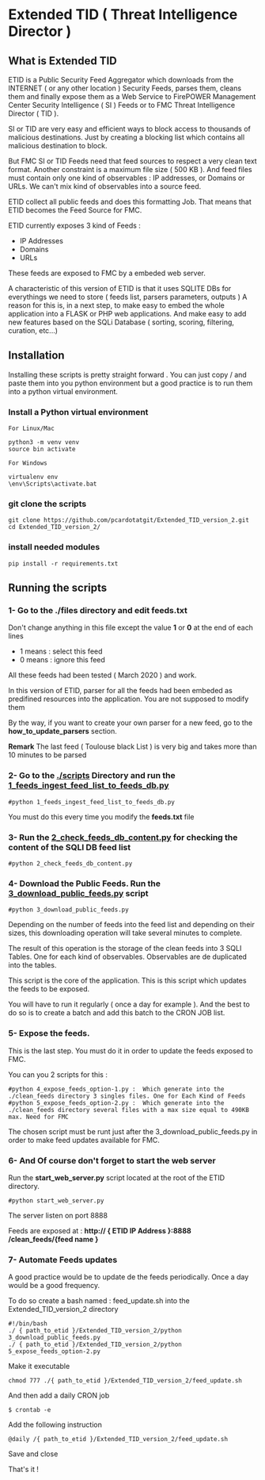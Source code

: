# Extended TID ( Threat Intelligence Director )

## What is Extended TID

ETID is a Public Security Feed Aggregator which downloads from the INTERNET ( or any other location ) Security Feeds, parses them, cleans them and finally expose them as a Web Service to FirePOWER Management Center Security Intelligence ( SI ) Feeds or to FMC Threat Intelligence Director ( TID ).

SI or TID are very easy and efficient ways to block access to thousands of malicious destinations. Just by creating a blocking list which contains all malicious destination to block.

But FMC SI or TID Feeds need that feed sources to respect a very clean text format. Another constraint is a maximum file size ( 500 KB ). And feed files must contain only one kind of observables : IP addresses, or Domains or URLs. We can't mix kind of observables into a source feed.

ETID collect all public feeds and does this formatting Job. That means that ETID becomes the Feed Source for FMC. 

ETID currently exposes 3 kind of Feeds :

- IP Addresses
- Domains
- URLs

These feeds are exposed to FMC by a embeded web server.

A characteristic of this version of ETID is that it uses SQLITE DBs for everythings we need to store ( feeds list, parsers parameters, outputs )
A reason for this is, in a next step, to make easy to embed the whole application into a FLASK or PHP web applications. And make easy to add new features based on the SQLi Database ( sorting, scoring, filtering, curation, etc...)

## Installation

Installing these scripts is pretty straight forward . You can just copy / and paste them into you python environment but a good practice is to run them into a python virtual environment.

### Install a Python virtual environment

	For Linux/Mac 

	python3 -m venv venv
	source bin activate

	For Windows 

	virtualenv env 
	\env\Scripts\activate.bat 

### git clone the scripts

	git clone https://github.com/pcardotatgit/Extended_TID_version_2.git
	cd Extended_TID_version_2/
	
### install needed modules

	pip install -r requirements.txt
	
## Running the scripts

### 1- Go to the <b>./files</b> directory and edit <b>feeds.txt</b>

Don't change anything in this file except the value  <b>1</b> or <b>0</b>  at the end of each lines

- 1 means : select this feed
- 0 means : ignore this feed

All these feeds had been tested ( March 2020 ) and work. 

In this version of ETID, parser for all the feeds had been embeded as predifined resources into the application.  You are not supposed to modify them 

By the way, if you want to create your own parser for a new feed, go to the **how_to_update_parsers** section.

<b>Remark</b> The last feed ( Toulouse black List ) is very big and takes more than 10 minutes to be parsed

### 2- Go to the <u>./scripts</u> Directory and run the <u>1_feeds_ingest_feed_list_to_feeds_db.py</u>

	#python 1_feeds_ingest_feed_list_to_feeds_db.py
	
You must do this every time you modify the <b>feeds.txt</b> file

### 3- Run the <u>2_check_feeds_db_content.py</u> for checking the content of the SQLI DB feed list

	#python 2_check_feeds_db_content.py

### 4- Download the Public Feeds. Run the <u>3_download_public_feeds.py</u> script

	#python 3_download_public_feeds.py
	
Depending on the number of feeds into the feed list and depending on their sizes, this downloading operation will take several minutes to complete.

The result of this operation is the storage of the clean feeds into 3 SQLI Tables. One for each kind of observables.  Observables are de duplicated into the tables.

This script is the core of the application. This is this script which updates the feeds to be exposed.

You will have to run it regularly ( once a day for example ). And the best to do so is to create a batch and add this batch to the CRON JOB list.

### 5- Expose the feeds.  

This is the last step.  You must do it in order to update the feeds exposed to FMC.

You can you 2 scripts for this :

	#python 4_expose_feeds_option-1.py :  Which generate into the ./clean_feeds directory 3 singles files. One for Each Kind of Feeds
	#python 5_expose_feeds_option-2.py :  Which generate into the ./clean_feeds directory several files with a max size equal to 490KB max. Need for FMC
	
The chosen script must be runt just after the 3_download_public_feeds.py in order to make feed updates available for FMC.

### 6- And Of course don't forget to start the web server 

Run the <b>start_web_server.py</b> script located at the root of the ETID directory.

	#python start_web_server.py

The server listen on port 8888

Feeds are exposed at :  <b>http:// { ETID IP Address }:8888 /clean_feeds/{feed name }</b>

### 7- Automate Feeds updates

A good practice would be to update de the feeds periodically.  Once a day would be a good frequency.

To do so create a bash named : feed_update.sh into the Extended_TID_version_2 directory

	#!/bin/bash
	./ { path_to_etid }/Extended_TID_version_2/python 3_download_public_feeds.py
	./ { path_to_etid }/Extended_TID_version_2/python 5_expose_feeds_option-2.py

Make it executable

	chmod 777 ./{ path_to_etid }/Extended_TID_version_2/feed_update.sh
	
And then add a daily CRON job

	$ crontab -e
	
Add the following instruction

	@daily /{ path_to_etid }/Extended_TID_version_2/feed_update.sh
	
Save and close

That's it !
